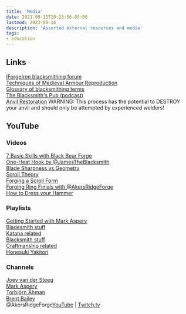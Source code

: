 ```yaml
---
title: 'Media'
date: 2021-09-15T20:23:56-05:00
lastmod: 2023-08-16
description: 'Assorted external resources and media'
tags:
- education
---
```

## Links
[IForgeIron blacksmithing forum](https://www.iforgeiron.com/)\
[Techniques of Medieval Armour Reproduction](http://libgen.rs/search.php?req=Brian+Price+Techniques+Of+Medieval+Armour+Reproduction%3A+The+14th+Century)\
[Glossary of blacksmithing terms](http://www.anvilfire.com/FAQs/glos_faq_trans_index.htm)\
[The Blacksmith's Pub (podcast)](https://theblacksmithspub.com/)\
[Anvil Restoration](https://www.anvilmag.com/smith/anvilres.htm) WARNING: This process has the potential to DESTROY your anvil and should only be attempted by experienced welders!

## YouTube
### Videos
[7 Basic Skills with Black Bear Forge](https://www.youtube.com/watch?v=6KDfia6izrk)\
[One-Heat Hook by @JamesTheBlacksmith](https://youtu.be/fvz8k68SKcY)\
[Blade Sharpness vs Geometry](https://youtu.be/7J5nYBPvMgU)\
[Scroll Theory](https://www.youtube.com/watch?v=k6ZLGoyiZ2A)\
[Forging a Scroll Form](https://www.youtube.com/watch?v=B0x2al4HroQkk)\
[Forging Ring Finials with @AkersRidgeForge](https://youtu.be/0UwvjIluSms)\
[How to Dress your Hammer](https://youtu.be/oaBcr0BMQk4)

### Playlists
[Getting Started with Mark Aspery](https://www.youtube.com/playlist?list=PL0_1OzAA4gHWSHaA9MfchADOBN4p-pkAJ)\
[Bladesmith stuff](https://www.youtube.com/playlist?list=PLvQwRbvPS1_i9uX18LavF3wpirIHEbyQa)\
[Katana related](https://www.youtube.com/playlist?list=PLvQwRbvPS1_g4AtyTISdkCs81XEqDJFN-)\
[Blacksmith stuff](https://www.youtube.com/playlist?list=PLvQwRbvPS1_hUfbtSjjQlyIeo-797TLJn)\
[Craftmanship related](https://www.youtube.com/playlist?list=PLvQwRbvPS1_jVjhdxffmKVn6OlucXsgO4)\
[Honesuki Yakitori](https://www.youtube.com/playlist?list=PLvQwRbvPS1_gpUtlSxivwgQwwo08bZz5M)

### Channels
[Joey van der Steeg](https://www.youtube.com/channel/UCQXBXA3pXM5A-skemMLMrug)\
[Mark Aspery](https://www.youtube.com/user/MarkAspery)\
[Torbjörn Åhman](https://www.youtube.com/user/torbjornahman)\
[Brent Bailey](https://www.youtube.com/channel/UCmJ3R3FIdB247BBCNWqVkPQ)\
@AkersRidgeForge[YouTube](https://www.youtube.com/@akersridgeforge2685) | [Twitch.tv](https://www.twitch.tv/akersridgeforge)
